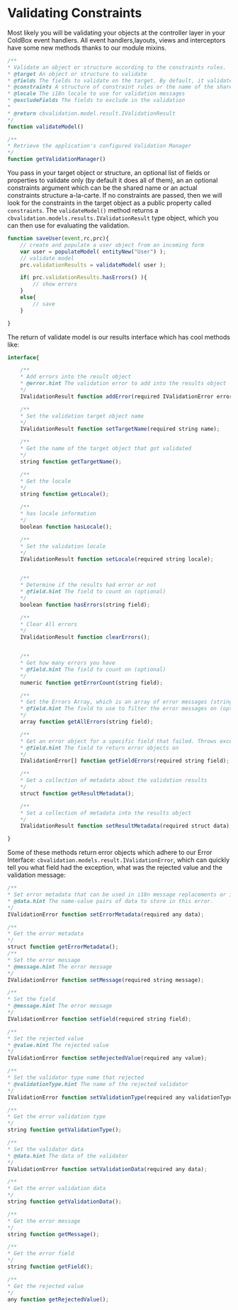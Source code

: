 # Validating Constraints

Most likely you will be validating your objects at the controller layer in your ColdBox event handlers. All event handlers,layouts, views and interceptors have some new methods thanks to our module mixins.

```javascript
/**
* Validate an object or structure according to the constraints rules.
* @target An object or structure to validate
* @fields The fields to validate on the target. By default, it validates on all fields
* @constraints A structure of constraint rules or the name of the shared constraint rules to use for validation
* @locale The i18n locale to use for validation messages
* @excludeFields The fields to exclude in the validation
* 
* @return cbvalidation.model.result.IValidationResult
*/
function validateModel()

/**
* Retrieve the application's configured Validation Manager
*/
function getValidationManager()
```

You pass in your target object or structure, an optional list of fields or properties to validate only \(by default it does all of them\), an an optional constraints argument which can be the shared name or an actual constraints structure a-la-carte. If no constraints are passed, then we will look for the constraints in the target object as a public property called `constraints`. The `validateModel()` method returns a `cbvalidation.models.results.IValidationResult` type object, which you can then use for evaluating the validation.

```javascript
function saveUser(event,rc,prc){
    // create and populate a user object from an incoming form
    var user = populateModel( entityNew("User") );
    // validate model
    prc.validationResults = validateModel( user );

    if( prc.validationResults.hasErrors() ){
        // show errors
    }
    else{
        // save
    }

}
```

The return of validate model is our results interface which has cool methods like:

```javascript
interface{

    /**
    * Add errors into the result object
    * @error.hint The validation error to add into the results object
    */
    IValidationResult function addError(required IValidationError error);

    /**
    * Set the validation target object name
    */
    IValidationResult function setTargetName(required string name);

    /**
    * Get the name of the target object that got validated
    */
    string function getTargetName();

    /**
    * Get the locale
    */
    string function getLocale();

    /**
    * has locale information
    */
    boolean function hasLocale();

    /**
    * Set the validation locale
    */
    IValidationResult function setLocale(required string locale);


    /**
    * Determine if the results had error or not
    * @field.hint The field to count on (optional)
    */
    boolean function hasErrors(string field);

    /**
    * Clear All errors
    */
    IValidationResult function clearErrors();


    /**
    * Get how many errors you have
    * @field.hint The field to count on (optional)
    */
    numeric function getErrorCount(string field);

    /**
    * Get the Errors Array, which is an array of error messages (strings)
    * @field.hint The field to use to filter the error messages on (optional)
    */
    array function getAllErrors(string field);

    /**
    * Get an error object for a specific field that failed. Throws exception if the field does not exist
    * @field.hint The field to return error objects on
    */
    IValidationError[] function getFieldErrors(required string field);

    /**
    * Get a collection of metadata about the validation results
    */
    struct function getResultMetadata();

    /**
    * Set a collection of metadata into the results object
    */
    IValidationResult function setResultMetadata(required struct data);

}
```

Some of these methods return error objects which adhere to our Error Interface: `cbvalidation.models.result.IValidationError`, which can quickly tell you what field had the exception, what was the rejected value and the validation message:

```javascript
/**
* Set error metadata that can be used in i18n message replacements or in views
* @data.hint The name-value pairs of data to store in this error.
*/
IValidationError function setErrorMetadata(required any data);

/**
* Get the error metadata
*/
struct function getErrorMetadata();
/**
* Set the error message
* @message.hint The error message
*/
IValidationError function setMessage(required string message);

/**
* Set the field
* @message.hint The error message
*/
IValidationError function setField(required string field);

/**
* Set the rejected value
* @value.hint The rejected value
*/
IValidationError function setRejectedValue(required any value);

/**
* Set the validator type name that rejected
* @validationType.hint The name of the rejected validator
*/
IValidationError function setValidationType(required any validationType);

/**
* Get the error validation type
*/
string function getValidationType();

/**
* Set the validator data
* @data.hint The data of the validator
*/
IValidationError function setValidationData(required any data);

/**
* Get the error validation data
*/
string function getValidationData();

/**
* Get the error message
*/
string function getMessage();

/**
* Get the error field
*/
string function getField();

/**
* Get the rejected value
*/
any function getRejectedValue();
```

